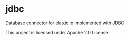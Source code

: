 # jdbc
Database connector for elastic.io implemented with JDBC

This project is licensed under Apache 2.0 License.
